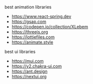 best animation libraries

- https://www.react-spring.dev
- https://gsap.com
- https://codepen.io/collection/XLebem
- https://threejs.org
- https://lottiefiles.com
- https://animate.style

 best ui libraries

 - https://mui.com
 - https://v2.chakra-ui.com
 - https://ant.design
 - https://nextui.org
